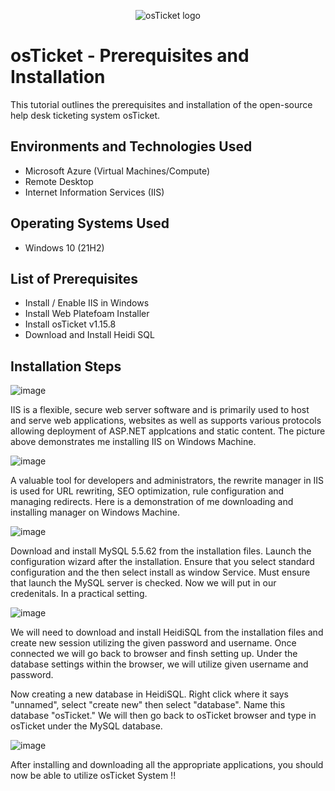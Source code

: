 <p align="center">
<img src="https://i.imgur.com/Clzj7Xs.png" alt="osTicket logo"/>
</p>

<h1>osTicket - Prerequisites and Installation</h1>
This tutorial outlines the prerequisites and installation of the open-source help desk ticketing system osTicket.<br />



<h2>Environments and Technologies Used</h2>

- Microsoft Azure (Virtual Machines/Compute)
- Remote Desktop
- Internet Information Services (IIS)

<h2>Operating Systems Used </h2>

- Windows 10</b> (21H2)

<h2>List of Prerequisites</h2>

- Install / Enable IIS in Windows
- Install Web Platefoam Installer
- Install osTicket v1.15.8
- Download and Install Heidi SQL


<h2>Installation Steps</h2>

![image](https://github.com/user-attachments/assets/76a01076-1603-4974-8c8d-7137f2c68fa0)

IIS is a flexible, secure web server software and is primarily used to host and serve web applications, websites as well as supports various protocols allowing deployment of ASP.NET applcations and static content. The picture above demonstrates me installing IIS on Windows Machine.

![image](https://github.com/user-attachments/assets/c2020d28-20f6-4e3e-b1d9-f146e3209bec)

A valuable tool for developers and administrators, the rewrite manager in IIS is used for URL rewriting, SEO optimization, rule configuration and managing redirects. Here is a demonstration of me downloading and installing manager on Windows Machine.

![image](https://github.com/user-attachments/assets/67864ce8-3949-4ca9-9132-616fc1011367)

Download and install MySQL 5.5.62 from the installation files. Launch the configuration wizard after the installation. Ensure that you select standard configuration and the then select install as window Service. Must ensure that launch the MySQL server is checked. Now we will put in our credenitals. In a practical setting.

![image](https://github.com/user-attachments/assets/2c42eab5-5751-446d-97da-22339d94b322)

We will need to download and install HeidiSQL from the installation files and create new session utilizing the given password and username. Once connected we will go back to browser and finsh setting up. Under the database settings within the browser, we will utilize given username and password.

Now creating a new database in HeidiSQL. Right click where it says "unnamed", select "create new" then select "database". Name this database "osTicket." We will then go back to osTicket browser and type in osTicket under the MySQL database. 

![image](https://github.com/user-attachments/assets/351eef85-a384-474d-87eb-119c7a648c9d)

After installing and downloading all the appropriate applications, you should now be able to utilize osTicket System !!
